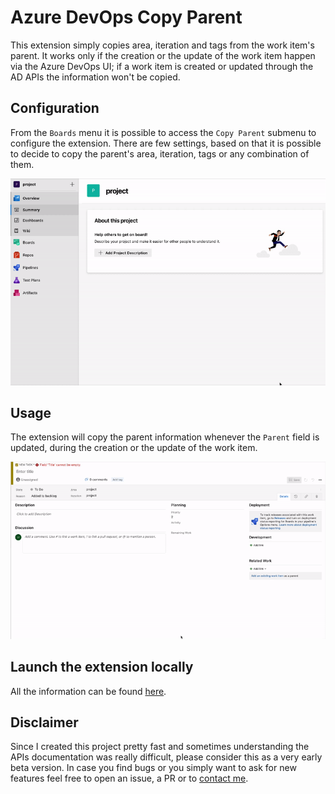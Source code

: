 # Azure DevOps Copy Parent
This extension simply copies area, iteration and tags from the work item's parent. It works only if the creation or the update of the work item happen via the Azure DevOps UI; if a work item is created or updated through the AD APIs the information won't be copied.

## Configuration
From the `Boards` menu it is possible to access the `Copy Parent` submenu to configure the extension. There are few settings, based on that it is possible to decide to copy the parent's area, iteration, tags or any combination of them.

![Extension settings](https://github.com/simonetodisco/azure-devops-copy-parent/raw/master/readme-static/settings.gif "Extension settings")

## Usage
The extension will copy the parent information whenever the `Parent` field is updated, during the creation or the update of the work item.

![Child creation](https://raw.githubusercontent.com/simonetodisco/azure-devops-copy-parent/master/readme-static/new-child.gif "Child creation")

## Launch the extension locally
All the information can be found [here](https://github.com/microsoft/azure-devops-extension-hot-reload-and-debug).

## Disclaimer
Since I created this project pretty fast and sometimes understanding the APIs documentation was really difficult, please consider this as a very early beta version. In case you find bugs or you simply want to ask for new features feel free to open an issue, a PR or to [contact me](https://simonetodisco.com).